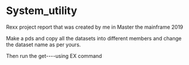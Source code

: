 # System_utility
Rexx project report that was created by me in Master the mainframe 2019 

Make a pds and copy all the datasets into different members and change the dataset name as per yours.

Then run the get----using EX command


